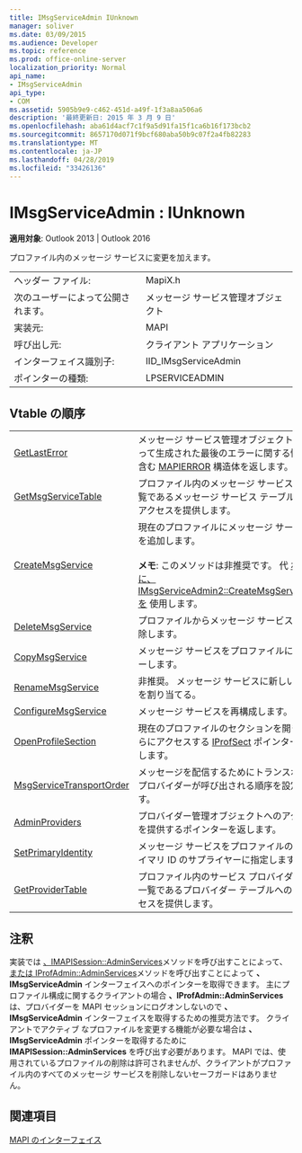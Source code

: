 ```yaml
---
title: IMsgServiceAdmin IUnknown
manager: soliver
ms.date: 03/09/2015
ms.audience: Developer
ms.topic: reference
ms.prod: office-online-server
localization_priority: Normal
api_name:
- IMsgServiceAdmin
api_type:
- COM
ms.assetid: 5905b9e9-c462-451d-a49f-1f3a8aa506a6
description: '最終更新日: 2015 年 3 月 9 日'
ms.openlocfilehash: aba61d4acf7c1f9a5d91fa15f1ca6b16f173bcb2
ms.sourcegitcommit: 8657170d071f9bcf680aba50b9c07f2a4fb82283
ms.translationtype: MT
ms.contentlocale: ja-JP
ms.lasthandoff: 04/28/2019
ms.locfileid: "33426136"
---
```

# <a name="imsgserviceadmin--iunknown"></a>IMsgServiceAdmin : IUnknown

  
  
**適用対象**: Outlook 2013 | Outlook 2016 
  
プロファイル内のメッセージ サービスに変更を加えます。
  
|||
|:-----|:-----|
|ヘッダー ファイル:  <br/> |MapiX.h  <br/> |
|次のユーザーによって公開されます。  <br/> |メッセージ サービス管理オブジェクト  <br/> |
|実装元:  <br/> |MAPI  <br/> |
|呼び出し元:  <br/> |クライアント アプリケーション  <br/> |
|インターフェイス識別子:  <br/> |IID_IMsgServiceAdmin  <br/> |
|ポインターの種類:  <br/> |LPSERVICEADMIN  <br/> |
   
## <a name="vtable-order"></a>Vtable の順序

|||
|:-----|:-----|
|[GetLastError](imsgserviceadmin-getlasterror.md) <br/> |メッセージ サービス管理オブジェクトによって生成された最後のエラーに関する情報を含む [MAPIERROR](mapierror.md) 構造体を返します。  <br/> |
|[GetMsgServiceTable](imsgserviceadmin-getmsgservicetable.md) <br/> |プロファイル内のメッセージ サービスの一覧であるメッセージ サービス テーブルへのアクセスを提供します。  <br/> |
|[CreateMsgService](imsgserviceadmin-createmsgservice.md) <br/> |現在のプロファイルにメッセージ サービスを追加します。  <br/> <br/>**メモ**: このメソッドは非推奨です。 代 [わりに、IMsgServiceAdmin2::CreateMsgServiceEx を](imsgserviceadmin2-createmsgserviceex.md) 使用します。           |
|[DeleteMsgService](imsgserviceadmin-deletemsgservice.md) <br/> |プロファイルからメッセージ サービスを削除します。  <br/> |
|[CopyMsgService](imsgserviceadmin-copymsgservice.md) <br/> |メッセージ サービスをプロファイルにコピーします。  <br/> |
|[RenameMsgService](imsgserviceadmin-renamemsgservice.md) <br/> |非推奨。 メッセージ サービスに新しい名前を割り当てる。  <br/> |
|[ConfigureMsgService](imsgserviceadmin-configuremsgservice.md) <br/> |メッセージ サービスを再構成します。  <br/> |
|[OpenProfileSection](imsgserviceadmin-openprofilesection.md) <br/> |現在のプロファイルのセクションを開き、さらにアクセスする [IProfSect](iprofsectimapiprop.md) ポインターを返します。  <br/> |
|[MsgServiceTransportOrder](imsgserviceadmin-msgservicetransportorder.md) <br/> |メッセージを配信するためにトランスポート プロバイダーが呼び出される順序を設定します。  <br/> |
|[AdminProviders](imsgserviceadmin-adminproviders.md) <br/> |プロバイダー管理オブジェクトへのアクセスを提供するポインターを返します。  <br/> |
|[SetPrimaryIdentity](imsgserviceadmin-setprimaryidentity.md) <br/> |メッセージ サービスをプロファイルのプライマリ ID のサプライヤーに指定します。  <br/> |
|[GetProviderTable](imsgserviceadmin-getprovidertable.md) <br/> |プロファイル内のサービス プロバイダーの一覧であるプロバイダー テーブルへのアクセスを提供します。  <br/> |
   
## <a name="remarks"></a>注釈

実装では [、IMAPISession::AdminServices](imapisession-adminservices.md)メソッドを呼び出すことによって、[または IProfAdmin::AdminServices](iprofadmin-adminservices.md)メソッドを呼び出すことによって **、IMsgServiceAdmin** インターフェイスへのポインターを取得できます。 主にプロファイル構成に関するクライアントの場合 **、IProfAdmin::AdminServices** は、プロバイダーを MAPI セッションにログオンしないので **、IMsgServiceAdmin** インターフェイスを取得するための推奨方法です。 クライアントでアクティブ なプロファイルを変更する機能が必要な場合は **、IMsgServiceAdmin** ポインターを取得するために **IMAPISession::AdminServices** を呼び出す必要があります。 MAPI では、使用されているプロファイルの削除は許可されませんが、クライアントがプロファイル内のすべてのメッセージ サービスを削除しないセーフガードはありません。 
  
## <a name="see-also"></a>関連項目



[MAPI のインターフェイス](mapi-interfaces.md)

